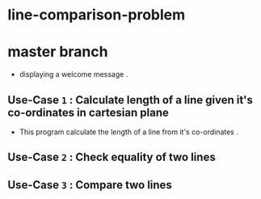 # line-comparison-problem

# master branch 
- displaying a welcome message . 


## **Use-Case `1` : Calculate length of a line given it's co-ordinates in cartesian plane**
- This program calculate the length of a line from it's co-ordinates . 


## **Use-Case `2` : Check equality of two lines**

## **Use-Case `3` : Compare two lines**
 




